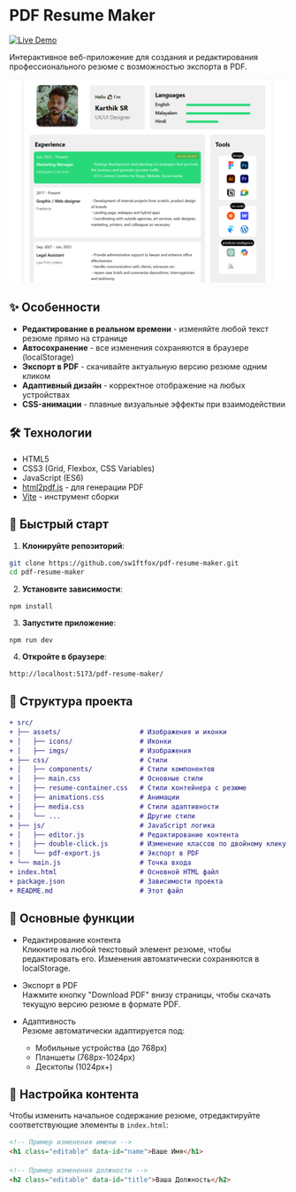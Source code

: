# PDF Resume Maker

[![Live Demo](https://img.shields.io/badge/Live-Demo-brightgreen)](https://sw1ftfox.github.io/pdf-resume-maker/)

Интерактивное веб-приложение для создания и редактирования профессионального резюме с возможностью экспорта в PDF.

![Resume Preview](screenshot.png)

## ✨ Особенности

- **Редактирование в реальном времени** - изменяйте любой текст резюме прямо на странице
- **Автосохранение** - все изменения сохраняются в браузере (localStorage)
- **Экспорт в PDF** - скачивайте актуальную версию резюме одним кликом
- **Адаптивный дизайн** - корректное отображение на любых устройствах
- **CSS-анимации** - плавные визуальные эффекты при взаимодействии

## 🛠 Технологии

- HTML5
- CSS3 (Grid, Flexbox, CSS Variables)
- JavaScript (ES6)
- [html2pdf.js](https://github.com/eKoopmans/html2pdf.js) - для генерации PDF
- [Vite](https://vitejs.dev/) - инструмент сборки

## 🚀 Быстрый старт

1. **Клонируйте репозиторий**:

```bash
git clone https://github.com/sw1ftfox/pdf-resume-maker.git
cd pdf-resume-maker
```

2. **Установите зависимости**:

```
npm install
```

3. **Запустите приложение**:

```
npm run dev
```

4. **Откройте в браузере**:

```
http://localhost:5173/pdf-resume-maker/
```

## 📁 Структура проекта

```diff
+ src/
+ ├── assets/                    # Изображения и иконки
+ │   ├── icons/                 # Иконки
+ │   ├── imgs/                  # Изображения
+ ├── css/                       # Стили
+ │   ├── components/            # Стили компонентов
+ │   ├── main.css               # Основные стили
+ │   ├── resume-container.css   # Стили контейнера с резюме
+ │   ├── animations.css         # Анимации
+ │   ├── media.css              # Стили адаптивности
+ │   └── ...                    # Другие стили
+ ├── js/                        # JavaScript логика
+ │   ├── editor.js              # Редактирование контента
+ │   ├── double-click.js        # Изменение классов по двойному клику
+ │   └── pdf-export.js          # Экспорт в PDF
+ └── main.js                    # Точка входа
+ index.html                     # Основной HTML файл
+ package.json                   # Зависимости проекта
+ README.md                      # Этот файл
```

## 🧩 Основные функции

- Редактирование контента \
  Кликните на любой текстовый элемент резюме, чтобы редактировать его. Изменения автоматически сохраняются в localStorage.

- Экспорт в PDF \
  Нажмите кнопку "Download PDF" внизу страницы, чтобы скачать текущую версию резюме в формате PDF.

- Адаптивность \
  Резюме автоматически адаптируется под:
  - Мобильные устройства (до 768px)
  - Планшеты (768px-1024px)
  - Десктопы (1024px+)

## 📝 Настройка контента

Чтобы изменить начальное содержание резюме, отредактируйте соответствующие элементы в `index.html`:

```html
<!-- Пример изменения имени -->
<h1 class="editable" data-id="name">Ваше Имя</h1>

<!-- Пример изменения должности -->
<h2 class="editable" data-id="title">Ваша Должность</h2>
```
